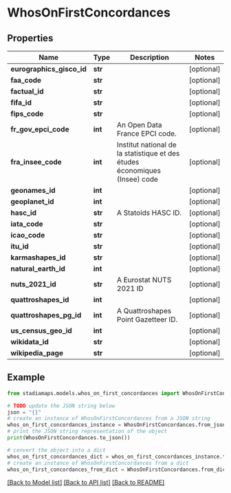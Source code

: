 # WhosOnFirstConcordances


## Properties

Name | Type | Description | Notes
------------ | ------------- | ------------- | -------------
**eurographics_gisco_id** | **str** |  | [optional] 
**faa_code** | **str** |  | [optional] 
**factual_id** | **str** |  | [optional] 
**fifa_id** | **str** |  | [optional] 
**fips_code** | **str** |  | [optional] 
**fr_gov_epci_code** | **int** | An Open Data France EPCI code. | [optional] 
**fra_insee_code** | **int** | Institut national de la statistique et des études économiques (Insee) code | [optional] 
**geonames_id** | **int** |  | [optional] 
**geoplanet_id** | **int** |  | [optional] 
**hasc_id** | **str** | A Statoids HASC ID. | [optional] 
**iata_code** | **str** |  | [optional] 
**icao_code** | **str** |  | [optional] 
**itu_id** | **str** |  | [optional] 
**karmashapes_id** | **str** |  | [optional] 
**natural_earth_id** | **int** |  | [optional] 
**nuts_2021_id** | **str** | A Eurostat NUTS 2021 ID | [optional] 
**quattroshapes_id** | **int** |  | [optional] 
**quattroshapes_pg_id** | **int** | A Quattroshapes Point Gazetteer ID. | [optional] 
**us_census_geo_id** | **int** |  | [optional] 
**wikidata_id** | **str** |  | [optional] 
**wikipedia_page** | **str** |  | [optional] 

## Example

```python
from stadiamaps.models.whos_on_first_concordances import WhosOnFirstConcordances

# TODO update the JSON string below
json = "{}"
# create an instance of WhosOnFirstConcordances from a JSON string
whos_on_first_concordances_instance = WhosOnFirstConcordances.from_json(json)
# print the JSON string representation of the object
print(WhosOnFirstConcordances.to_json())

# convert the object into a dict
whos_on_first_concordances_dict = whos_on_first_concordances_instance.to_dict()
# create an instance of WhosOnFirstConcordances from a dict
whos_on_first_concordances_from_dict = WhosOnFirstConcordances.from_dict(whos_on_first_concordances_dict)
```
[[Back to Model list]](../README.md#documentation-for-models) [[Back to API list]](../README.md#documentation-for-api-endpoints) [[Back to README]](../README.md)



